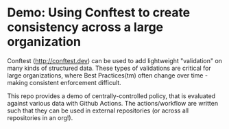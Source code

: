 # Demo: Using Conftest to create consistency across a large organization

Conftest (http://conftest.dev) can be used to add lightweight "validation" on
many kinds of structured data. These types of validations are critical for large
organizations, where Best Practices(tm) often change over time - making
consistent enforcement difficult.

This repo provides a demo of centrally-controlled policy, that is evaluated
against various data with Github Actions. The actions/workflow are written such
that they can be used in external repositories (or across all repositories in an
org!).

